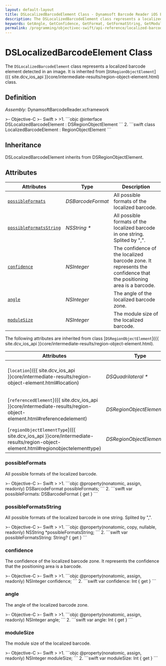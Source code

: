 ```yaml
---
layout: default-layout
title: DSLocalizedBarcodeElement Class - Dynamsoft Barcode Reader iOS Edition
description: The DSLocalizedBarcodeElement class represents a localized barcode element detected in an image. It is inherited from DSRegionObjectElement class.
keywords: GetAngle, GetConfidence, GetFormat, GetFormatString, GetModuleSize, DSLocalizedBarcodeElement, api reference
permalink: /programming/objectivec-swift/api-reference/localized-barcode-element-v10.0.21.html
---
```


# DSLocalizedBarcodeElement Class

The `DSLocalizedBarcodeElement` class represents a localized barcode element detected in an image. It is inherited from [`DSRegionObjectElement`]({{ site.dcv_ios_api }}core/intermediate-results/region-object-element.html) class.

## Definition

*Assembly:* DynamsoftBarcodeReader.xcframework

<div class="sample-code-prefix"></div>
>- Objective-C
>- Swift
>
>1. 
```objc
@interface DSLocalizedBarcodeElement : DSRegionObjectElement
```
2. 
```swift
class LocalizedBarcodeElement : RegionObjectElement
```

## Inheritance

DSLocalizedBarcodeElement inherits from DSRegionObjectElement.

## Attributes

| Attributes    | Type | Description |
| ------------- | ---- | ----------- |
| [`possibleFormats`](#possibleformats) | *DSBarcodeFormat* |All possible formats of the localized barcode. |
| [`possibleFormatsString`](#possibleformatsstring) | *NSString \** |All possible formats of the localized barcode in one string. Splited by ",". |
| [`confidence`](#confidence) | *NSInteger* | The confidence of the localized barcode zone. It represents the confidence that the positioning area is a barcode. |
| [`angle`](#angle) | *NSInteger* | The angle of the localized barcode zone. |
| [`moduleSize`](#modulesize) | *NSInteger* | The module size of the localized barcode. |

The following attributes are inherited from class [`DSRegionObjectElement`]({{ site.dcv_ios_api }}core/intermediate-results/region-object-element.html).

| Attributes | Type | Description |
| ---------- | ---- | ----------- |
| [`location`]({{ site.dcv_ios_api }}core/intermediate-results/region-object-element.html#location) | *DSQuadrilateral \** | The location info of the element that defined in DSQuadrilateral. |
| [`referencedElement`]({{ site.dcv_ios_api }}core/intermediate-results/region-object-element.html#referencedelement) | *DSRegionObjectElement \** | The referenced element that supports the capturing of this element. |
| [`regionObjectElementType`]({{ site.dcv_ios_api }}core/intermediate-results/region-object-element.html#regionobjectelementtype) | *DSRegionObjectElementType* | The type of the element. |

### possibleFormats

All possible formats of the localized barcode.

<div class="sample-code-prefix"></div>
>- Objective-C
>- Swift
>
>1. 
```objc
@property(nonatomic, assign, readonly) DSBarcodeFormat possibleFormats;
```
2. 
```swift
var possibleFormats: DSBarcodeFormat { get }
```

### possibleFormatsString

All possible formats of the localized barcode in one string. Splited by ",".

<div class="sample-code-prefix"></div>
>- Objective-C
>- Swift
>
>1. 
```objc
@property(nonatomic, copy, nullable, readonly) NSString *possibleFormatsString;
```
2. 
```swift
var possibleFormatsString: String? { get }
```

### confidence

The confidence of the localized barcode zone. It represents the confidence that the positioning area is a barcode.

<div class="sample-code-prefix"></div>
>- Objective-C
>- Swift
>
>1. 
```objc
@property(nonatomic, assign, readonly) NSInteger confidence;
```
2. 
```swift
var confidence: Int { get }
```

### angle

The angle of the localized barcode zone.

<div class="sample-code-prefix"></div>
>- Objective-C
>- Swift
>
>1. 
```objc
@property(nonatomic, assign, readonly) NSInteger angle;
```
2. 
```swift
var angle: Int { get }
```

### moduleSize

The module size of the localized barcode.

<div class="sample-code-prefix"></div>
>- Objective-C
>- Swift
>
>1. 
```objc
@property(nonatomic, assign, readonly) NSInteger moduleSize;
```
2. 
```swift
var moduleSize: Int { get }
```
